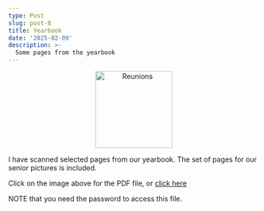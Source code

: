 ```yaml
---
type: Post
slug: post-8
title: Yearbook
date: '2025-02-09'
description: >-
  Some pages from the yearbook
---
```


<p align="center"><a href="https://drive.proton.me/urls/MCVMHTYADC#47QygjDqOiVw" target="_blank"><img eleventy:widths="300" eleventy:formats="webp" height="155px" width="155px" src="/images/1975-yearbook.jpg" alt="Reunions"></a></p>

I have scanned selected pages from our yearbook. The set of pages for our senior pictures is included.


<p>Click on the image above for the PDF file, or 
<a href="https://drive.proton.me/urls/MCVMHTYADC#47QygjDqOiVw" target="_blank">click here</a></p>

<p>NOTE that you need the password to access this file.</p>
